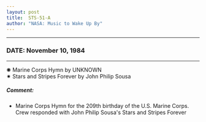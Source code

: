```yaml
---
layout: post
title:  STS-51-A
author: "NASA: Music to Wake Up By"
---
```


----
### DATE: November 10, 1984
----
✺ Marine Corps Hymn by UNKNOWN  &nbsp;<br />✷ Stars and Stripes Forever by John Philip Sousa

##### Comment:
* Marine Corps Hymn for the 209th birthday of the U.S. Marine Corps. Crew responded with John Philip Sousa's Stars and Stripes Forever

